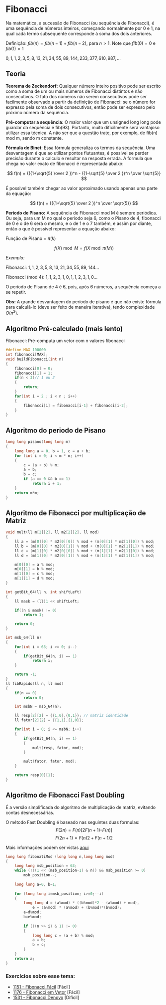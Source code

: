# Fibonacci 
Na matemática, a sucessão de Fibonacci (ou sequência de Fibonacci), é uma sequência de números inteiros, começando normalmente por 0 e 1, na qual cada termo subsequente corresponde à soma dos dois anteriores. 

Definição: $fib(n) = fib(n-1) + fib(n-2)$, para $n \gt 1$. 
Note que $fib(0) = 0$ e $fib(1) = 1$


$0,1, 1, 2, 3, 5, 8, 13, 21, 34, 55, 89, 144, 233, 377, 610, 987, ...$


## Teoria
**Teorema de Zeckendorf:** Qualquer número inteiro positivo pode ser escrito como a soma de um ou mais números de Fibonacci distintos e não consecutivos. O fato dos números não serem consecutivos pode ser facilmente observado a partir da definição de Fibonacci: se o número for expresso pela soma de dois consecutivos, então pode ser expresso pelo próximo número da sequência.

**Pré-computar a sequência:** O maior valor que um unsigned long long pode guardar da sequência é fib(93). Portanto, muito dificilmente será vantajoso utilizar essa técnica. A não ser que a questão trate, por exemplo, de fib(n) mod m, sendo m constante.

**Fórmula de Binet**: Essa fórmula generaliza os termos da sequência. Uma desvantagem é que ao utilizar pontos flutuantes, é possivel se perder precisão durante o calculo e resultar na resposta errada. A formula que chega no valor exato de fibonacci é representada abaixo:

$$
f(n) = {({1+\sqrt{5} \over 2 })^n - ({1-\sqrt{5} \over 2 })^n \over \sqrt{5}}
$$

É possivel também chegar ao valor aproximado usando apenas uma parte da equação:

$$
f(n) = {({1+\sqrt{5} \over 2 })^n \over \sqrt{5}}
$$


**Período de Pisano:** A sequência de Fibonacci mod M é sempre periódica. Ou seja, para um M no qual o periodo seja 6, como o Pisano de 4, fibonacci de 0 e o de 6 será o mesmo, e o de 1 e o 7 também, e assim por diante, então o que é possivel representar a equação abaixo:

Função de Pisano = $\pi (k)$  

$$
f(X) \bmod M = f(X \bmod \pi (M))
$$

*Exemplo:*

Fibonacci: $1, 1, 2, 3, 5, 8, 13, 21, 34, 55, 89, 144 …$

Fibonacci (mod 4): $1, 1, 2, 3, 1, 0, 1, 1, 2, 3, 1, 0 …$

O período de Pisano de 4 é 6, pois, após 6 números, a sequência começa a se repetir.

**Obs:**
A grande desvantagem do período de pisano é que não existe fórmula para calculá-lo (deve ser feito de maneira iterativa), tendo complexidade $O(n^2)$.


## Algoritmo Pré-calculado (mais lento)

Fibonacci: Pré-computa um vetor com n valores fibonacci
```c++
#define MAX 100000
int fibonacci[MAX];
void buildFibonacci(int n)
{
    fibonacci[0] = 0;
    fibonacci[1] = 1;
    if(n < 3)// 1 ou 2
    {
        return;
    }
    for(int i = 2 ; i < n ; i++)
    {
        fibonacci[i] = fibonacci[i-1] + fibonacci[i-2];
    }
}
```

## Algoritmo do periodo de Pisano
```c++
long long pisano(long long m)
{
    long long a = 0, b = 1, c = a + b;
    for (int i = 0; i < m * m; i++)
    {
        c = (a + b) % m;
        a = b;
        b = c;
        if (a == 0 && b == 1)
            return i + 1;
    }
    return m*m;
}
```

## Algoritmo de Fibonacci por multiplicação de Matriz

```C++
void mult(ll m[2][2], ll m2[2][2], ll mod)
{
    ll a = (m[0][0] * m2[0][0]) % mod + (m[0][1] * m2[1][0]) % mod;
    ll b = (m[0][0] * m2[0][1]) % mod + (m[0][1] * m2[1][1]) % mod;
    ll c = (m[1][0] * m2[0][0]) % mod + (m[1][1] * m2[1][0]) % mod;
    ll d = (m[1][0] * m2[0][1]) % mod + (m[1][1] * m2[1][1]) % mod;

    m[0][0] = a % mod;
    m[0][1] = b % mod;
    m[1][0] = c % mod;
    m[1][1] = d % mod;
}

int getBit_64(ll n, int shiftLeft)
{
    ll mask = (ll)1 << shiftLeft;

    if((n & mask) != 0)
        return 1;

    return 0;
}

int msb_64(ll n)
{
    for(int i = 63; i >= 0; i--)
    {
        if(getBit_64(n, i) == 1)
            return i;
    }

    return -1;
}
ll fibRapido(ll n, ll mod)
{
    if(n == 0)
        return 0;

    int msbN = msb_64(n);

    ll resp[2][2] = {{1,0},{0,1}}; // matriz identidade
    ll fator[2][2] = {{1,1},{1,0}};

    for(int i = 0; i <= msbN; i++)
    {
        if(getBit_64(n, i) == 1)
        {
            mult(resp, fator, mod);
        }

        mult(fator, fator, mod);
    }

    return resp[0][1];
}
```


## Algoritmo de Fibonacci Fast Doubling

É a versão simplificada do algoritmo de multiplicação de matriz, evitando contas desnecessárias. 

O método Fast Doubling  é baseado nas seguintes duas formulas:
$$
F(2n) = F(n)[2F(n+1) – F(n)]
$$
$$
F(2n + 1) = F(n)2 + F(n+1)2
$$

Mais informações podem ser vistas [aqui](https://www.geeksforgeeks.org/fast-doubling-method-to-find-the-nth-fibonacci-number/#practiceLinkDiv)

```C++
long long fibonatiMod (long long n,long long mod)
{
    long long msb_position = 63;
    while (!((1 << (msb_position-1) & n)) && msb_position >= 0)
        msb_position--;
 
    long long a=0, b=1; 
 
    for (long long i=msb_position; i>=0;--i)
    {       
        long long d = (a%mod) * ((b%mod)*2 - (a%mod) + mod),
            e = (a%mod) * (a%mod) + (b%mod)*(b%mod);
        a=d%mod;
        b=e%mod;
 
        if (((n >> i) & 1) != 0)
        {
            long long c = (a + b) % mod;
            a = b;
            b = c;
        }
    }
    return a;
}
```



### Exercícios sobre esse tema:

 - [1151 - Fibonacci Fácil](https://www.beecrowd.com.br/judge/pt/problems/view/1151) [Fácil]
 - [1176 - Fibonacci em Vetor](https://www.beecrowd.com.br/judge/pt/problems/view/1176) [Fácil]
 - [1531 - Fibonacci Denovo](https://www.beecrowd.com.br/judge/pt/problems/view/1531) [Dificil]
